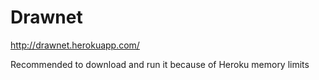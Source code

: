 # Drawnet

http://drawnet.herokuapp.com/

Recommended to download and run it because of Heroku memory limits
